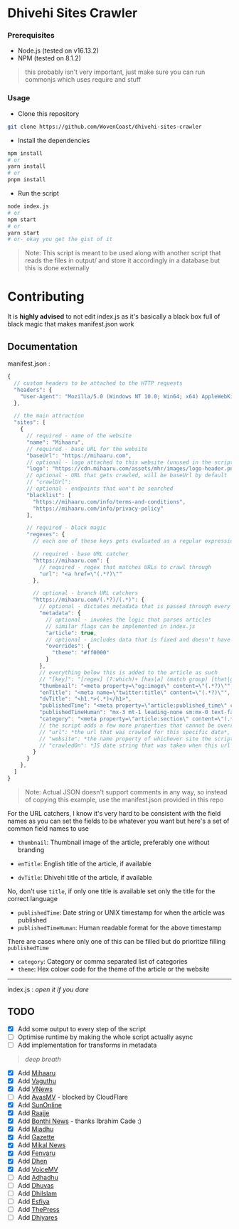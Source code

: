 # Dhivehi Sites Crawler

### Prerequisites
- Node.js (tested on v16.13.2)
- NPM (tested on 8.1.2)
> this probably isn't very important, just make sure you can run commonjs which uses require and stuff

### Usage
- Clone this repository
```sh
git clone https://github.com/WovenCoast/dhivehi-sites-crawler
```

- Install the dependencies
```sh
npm install
# or
yarn install
# or 
pnpm install
```

- Run the script
```sh
node index.js
# or
npm start
# or
yarn start
# or- okay you get the gist of it
```
> Note: This script is meant to be used along with another script that reads the files in output/ and store it accordingly in a database but this is done externally 

# Contributing

It is **highly advised** to not edit index.js as it's basically a black box full of black magic that makes manifest.json work 

## Documentation
manifest.json :
```js
{
  // custom headers to be attached to the HTTP requests
  "headers": {
    "User-Agent": "Mozilla/5.0 (Windows NT 10.0; Win64; x64) AppleWebKit/537.36 (KHTML, like Gecko) Chrome/80.0.3987.149 Safari/537.36",
  },

  // the main attraction
  "sites": [
    {
      // required - name of the website
      "name": "Mihaaru",
      // required - base URL for the website
      "baseUrl": "https://mihaaru.com",
      // optional - logo attached to this website (unused in the script)
      "logo": "https://cdn.mihaaru.com/assets/mhr/images/logo-header.png",
      // optional - URL that gets crawled, will be baseUrl by default
      // "crawlUrl": 
      // optional - endpoints that won't be searched
      "blacklist": [
        "https://mihaaru.com/info/terms-and-conditions",
        "https://mihaaru.com/info/privacy-policy"
      ],

      // required - black magic
      "regexes": {
        // each one of these keys gets evaluated as a regular expression and crawling URLs are matched and parsed accordingly

        // required - base URL catcher
        "https://mihaaru.com": {
          // required - regex that matches URLs to crawl through
          "url": "<a href=\"(.*?)\""
        },

        // optional - branch URL catchers
        "https://mihaaru.com/(.*?)/(.*)": {
          // optional - dictates metadata that is passed through every crawl res that matches the key regex
          "metadata": {
            // optional - invokes the logic that parses articles
            // similar flags can be implemented in index.js
            "article": true,
            // optional - includes data that is fixed and doesn't have to be found dynamically for every article 
            "overrides": {
              "theme": "#ff0000"
            }
          },
          // everything below this is added to the article as such
          // "[key]": "[regex] (?:which)+ [has|a] (match group) [that|gets]? (?:added)+"
          "thumbnail": "<meta property=\"og:image\" content=\"(.*?)\"",
          "enTitle": "<meta name=\"twitter:title\" content=\"(.*?)\"",
          "dvTitle": "<h1.*>(.*)</h1>",
          "publishedTime": "<meta property=\"article:published_time\" content=\"(.*?)\"",
          "publishedTimeHuman": "mx-3 mt-1 leading-none sm:mx-0 text-faseyha\">(.*)</p>",
          "category": "<meta property=\"article:section\" content=\"(.*?)\""
          // the script adds a few more properties that cannot be overridden
          // "url": *the url that was crawled for this specific data*,
          // "website": *the name property of whichever site the script is crawling*
          // "crawledOn": *JS date string that was taken when this url was crawled*
        }
      }
    },
  ]
}
```
> Note: Actual JSON doesn't support comments in any way, so instead of copying this example, use the manifest.json provided in this repo


For the URL catchers, I know it's very hard to be consistent with the field names as you can set the fields to be whatever you want but here's a set of common field names to use
- `thumbnail`: Thumbnail image of the article, preferably one without branding

- `enTitle`: English title of the article, if available
- `dvTitle`: Dhivehi title of the article, if available

No, don't use `title`, if only one title is available set only the title for the correct language

- `publishedTime`: Date string or UNIX timestamp for when the article was published 
- `publishedTimeHuman`: Human readable format for the above timestamp

There are cases where only one of this can be filled but do prioritize filling `publishedTime`

- `category`: Category or comma separated list of categories
- `theme`: Hex colo~~u~~r code for the theme of the article or the website

---

index.js : *open it if you dare*


## TODO

- [x] Add some output to every step of the script
- [ ] Optimise runtime by making the whole script actually async
- [ ] Add implementation for transforms in metadata

> *deep breath*

- [x] Add [Mihaaru](https://mihaaru.com)
- [x] Add [Vaguthu](https://vaguthu.mv)
- [x] Add [VNews](https://vnews.mv)
- [ ] Add [AvasMV](https://avas.mv/) - blocked by CloudFlare
- [x] Add [SunOnline](https://sun.mv)
- [x] Add [Raajje](https://raajje.mv/)
- [x] Add [Bonthi News](https://bonthinews.com) - thanks Ibrahim Cade :)
- [x] Add [Miadhu](https://www.miadhu.mv)
- [x] Add [Gazette](https://gazette.gov.mv)
- [x] Add [Mikal News](https://mikalnews.com)
- [x] Add [Fenvaru](https://www.fenvaru.mv)
- [x] Add [Dhen](https://dhen.mv)
- [x] Add [VoiceMV](https://voice.mv)
- [ ] Add [Adhadhu](https://adhadhu.com/)
- [ ] Add [Dhuvas](https://dhuvas.mv/)
- [ ] Add [DhiIslam](https://dhiislam.com/)
- [ ] Add [Esfiya](https://www.esfiya.com/)
- [ ] Add [ThePress](https://thepress.mv/)
- [ ] Add [Dhiyares](https://dhiyares.com/news)
